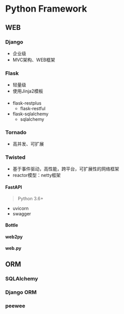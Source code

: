 # Python Framework


## WEB


### Django
- 企业级
- MVC架构、WEB框架
### Flask

- 轻量级
- 使用Jinja2模板

####

- flask-restplus
    - flask-restful
- flask-sqlalchemy
    - sqlalchemy


### Tornado
>
>
>
- 高并发、可扩展

### Twisted
>
- 基于事件驱动，高性能，跨平台，可扩展性的网络框架
- reactor模型：netty框架



#### FastAPI
> Python 3.6+
- uvicorn
- swagger

#### Bottle



#### web2py


#### web.py



## ORM


### SQLAlchemy

### Django ORM






### peewee


